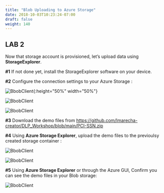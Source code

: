 ```yaml
---
title: "Blob Uploading to Azure Storage"
date: 2018-10-03T10:23:24-07:00
draft: false
weight: 140
---
```


## LAB 2

Now that storage account is provisioned, let’s upload data using **StorageExplorer**.

**#1** If not done yet, install the StorageExplorer software on your device.

**#2** Configure the connection settings to your Azure Storage :

![BbobClient](/images/mfe/AZ_client1.png?classes=border,shadow){:height="50%" width="50%"}

![BbobClient](/images/mfe/AZ_Client2.png?classes=border,shadow)

![BbobClient](/images/mfe/blob3.png?classes=border,shadow)

**#3** Download the demo files from https://github.com/lmarecha-creator/DLP_Workshop/blob/main/PCI-SSN.zip

**#4** Using **Azure Storage Explorer**, upload the demo files to the previoulsy created storage container : 

![BbobClient](/images/mfe/upload1.png?classes=border,shadow)

![BbobClient](/images/mfe/upload2.png?classes=border,shadow)

**#5** Using **Azure Storage Explorer** or through the Azure GUI, Confirm you can see the demo files in your Blob storage: 

![BbobClient](/images/mfe/upload3.png?classes=border,shadow)
